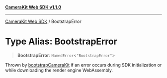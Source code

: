 [**CameraKit Web SDK v1.1.0**](../README.md)

***

[CameraKit Web SDK](../globals.md) / BootstrapError

# Type Alias: BootstrapError

> **BootstrapError**: `NamedError`\<`"BootstrapError"`\>

Thrown by [bootstrapCameraKit](../functions/bootstrapCameraKit.md) if an error occurs during SDK initialization or while downloading the render
engine WebAssembly.
